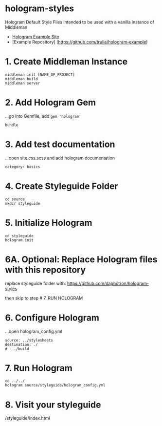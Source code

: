 # hologram-styles
Hologram Default Style Files intended to be used with a vanilla instance of Middleman

- [Hologram Example Site](https://trulia.github.io/hologram/)
- [Example Repository] (https://github.com/trulia/hologram-example)

# 1. Create Middleman Instance
```
middleman init [NAME_OF_PROJECT]
middleman build
middleman server
```

# 2. Add Hologram Gem
…go into Gemfile, add `gem 'hologram'`
```
bundle
```

# 3. Add test documentation
…open site.css.scss and add hologram documentation
```
category: basics
```

# 4. Create Styleguide Folder
```
cd source
mkdir styleguide
```

# 5. Initialize Hologram
```
cd styleguide
hologram init
```

# 6A. Optional: Replace Hologram files with this repository
replace styleguide folder with:
https://github.com/daphotron/hologram-styles

then skip to step # 7. RUN HOLOGRAM

# 6. Configure Hologram
…open hologram_config.yml
```
source: ../stylesheets
destination: ./
# - ./build
```

# 7. Run Hologram
```
cd ../../
hologram source/styleguide/hologram_config.yml
```

# 8. Visit your styleguide
/styleguide/index.html
